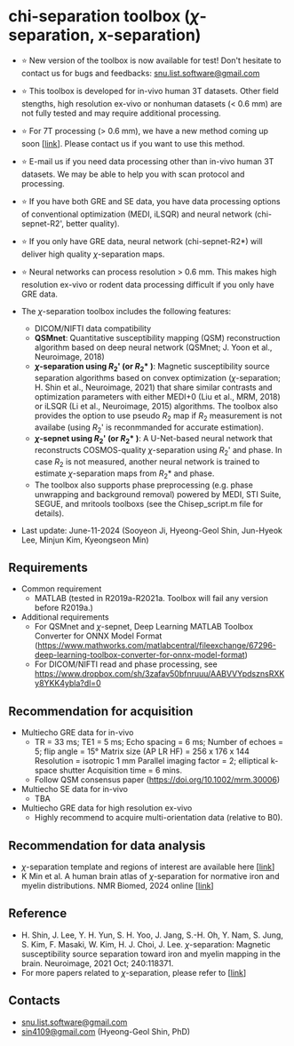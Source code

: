 #  chi-separation toolbox (*&chi;*-separation, x-separation)

* ⭐ New version of the toolbox is now available for test! Don't hesitate to contact us for bugs and feedbacks: snu.list.software@gmail.com 
* ⭐ This toolbox is developed for in-vivo human 3T datasets. Other field stengths, high resolution ex-vivo or nonhuman datasets (< 0.6 mm) are not fully tested and may require additional processing.  
* ⭐ For 7T processing (> 0.6 mm), we have a new method coming up soon [[link](https://arxiv.org/abs/2410.12239)]. Please contact us if you want to use this method.
* ⭐ E-mail us if you need data processing other than in-vivo human 3T datasets. We may be able to help you with scan protocol and processing. 
* ⭐ If you have both GRE and SE data, you have data processing options of conventional optimization (MEDI, iLSQR) and neural network (chi-sepnet-R2', better quality). 
* ⭐ If you only have GRE data, neural network (chi-sepnet-R2*) will deliver high quality *&chi;*-separation maps.
* ⭐ Neural networks can process resolution > 0.6 mm. This makes high resolution ex-vivo or rodent data processing difficult if you only have GRE data.

* The *&chi;*-separation toolbox includes the following features:
  - DICOM/NIFTI data compatibility
  - **QSMnet**: Quantitative susceptibility mapping (QSM) reconstruction algorithm based on deep neural network (QSMnet; J. Yoon et al., Neuroimage, 2018)
  - **_&chi;_-separation using _R_<sub>2</sub>' (or _R_<sub>2</sub>\* )**: Magnetic susceptibility source separation algorithms based on convex optimization (*&chi;*-separation; H. Shin et al., Neuroimage, 2021) that share similar contrasts and optimization parameters with either MEDI+0 (Liu et al., MRM, 2018) or iLSQR (Li et al., Neuroimage, 2015) algorithms. The toolbox also provides the option to use pseudo *R*<sub>2</sub> map if *R*<sub>2</sub> measurement is not availabe (using *R*<sub>2</sub>' is reconmmanded for accurate estimation).
  - **_&chi;_-sepnet using _R_<sub>2</sub>' (or _R_<sub>2</sub>\* )**: A U-Net-based neural network that reconstructs COSMOS-quality *&chi;*-separation using *R*<sub>2</sub>' and phase. In case *R*<sub>2</sub> is not measured, another neural network is trained to estimate *&chi;*-separation maps from *R*<sub>2</sub>\* and phase.
  - The toolbox also supports phase preprocessing (e.g. phase unwrapping and background removal) powered by MEDI, STI Suite, SEGUE, and mritools toolboxs (see the Chisep_script.m file for details). 

* Last update: June-11-2024 (Sooyeon Ji, Hyeong-Geol Shin, Jun-Hyeok Lee, Minjun Kim, Kyeongseon Min)


## Requirements
* Common requirement
  - MATLAB (tested in R2019a-R2021a. Toolbox will fail any version before R2019a.)
* Additional requirements
  - For QSMnet and *&chi;*-sepnet, Deep Learning MATLAB Toolbox Converter for ONNX Model Format (https://www.mathworks.com/matlabcentral/fileexchange/67296-deep-learning-toolbox-converter-for-onnx-model-format)
  - For DICOM/NIFTI read and phase processing, see https://www.dropbox.com/sh/3zafav50bfnruuu/AABVVYpdsznsRXKy8YKK4ybla?dl=0

## Recommendation for acquisition 
* Multiecho GRE data for in-vivo
  - TR = 33 ms; TE1 = 5 ms; Echo spacing = 6 ms; Number of echoes = 5; flip angle = 15° Matrix size (AP LR HF) = 256 x 176 x 144 Resolution = isotropic 1 mm  Parallel imaging factor = 2; elliptical k-space shutter  Acquisition time = 6 mins. 
  - Follow QSM consensus paper (https://doi.org/10.1002/mrm.30006)
* Multiecho SE data for in-vivo
  - TBA
* Multiecho GRE data for high resolution ex-vivo
  - Highly recommend to acquire multi-orientation data (relative to B0).

## Recommendation for data analysis 
* *&chi;*-separation template and regions of interest are available here [[link](https://github.com/SNU-LIST/chi-separation-atlas)]
* K Min et al. A human brain atlas of *&chi;*-separation for normative iron and myelin distributions. NMR Biomed, 2024 online [[link](https://doi.org/10.1002/nbm.5226)]

## Reference
* H. Shin, J. Lee, Y. H. Yun, S. H. Yoo, J. Jang, S.-H. Oh, Y. Nam, S. Jung, S. Kim, F. Masaki, W. Kim, H. J. Choi, J. Lee. *&chi;*-separation: Magnetic susceptibility source separation toward iron and myelin mapping in the brain. Neuroimage, 2021 Oct; 240:118371.
* For more papers related to *&chi;*-separation, please refer to [[link](https://github.com/SNU-LIST/chi-separation/blob/main/LIST_OF_PAPERS.md)]

## Contacts
* snu.list.software@gmail.com
* sin4109@gmail.com (Hyeong-Geol Shin, PhD)
